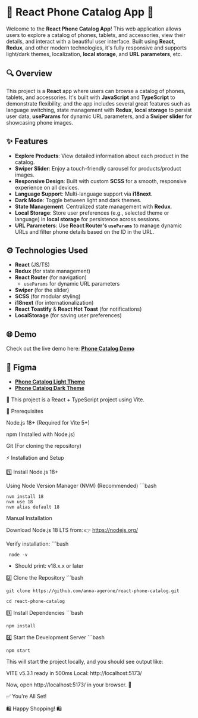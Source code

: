 # 📱 **React Phone Catalog App** 📱

Welcome to the **React Phone Catalog App**! This web application allows users to explore a catalog of phones, tablets, and accessories, view their details, and interact with a beautiful user interface. Built using **React**, **Redux**, and other modern technologies, it's fully responsive and supports light/dark themes, localization, **local storage**, and **URL parameters**, etc.

## 🔍 **Overview**
This project is a **React** app where users can browse a catalog of phones, tablets, and accessories. It's built with **JavaScript** and **TypeScript** to demonstrate flexibility, and the app includes several great features such as language switching, state management with **Redux**, **local storage** to persist user data, **useParams** for dynamic URL parameters, and a **Swiper slider** for showcasing phone images.

## ✨ **Features**
- **Explore Products**: View detailed information about each product in the catalog.
- **Swiper Slider**: Enjoy a touch-friendly carousel for products/product images.
- **Responsive Design**: Built with custom **SCSS** for a smooth, responsive experience on all devices.
- **Language Support**: Multi-language support via **i18next**.
- **Dark Mode**: Toggle between light and dark themes.
- **State Management**: Centralized state management with **Redux**.
- **Local Storage**: Store user preferences (e.g., selected theme or language) in **local storage** for persistence across sessions.
- **URL Parameters**: Use **React Router's `useParams`** to manage dynamic URLs and filter phone details based on the ID in the URL.

## ⚙️ **Technologies Used**
- **React** (JS/TS)
- **Redux** (for state management)
- **React Router** (for navigation)
  - `useParams` for dynamic URL parameters
- **Swiper** (for the slider)
- **SCSS** (for modular styling)
- **i18next** (for internationalization)
- **React Toastify** & **React Hot Toast** (for notifications)
- **LocalStorage** (for saving user preferences)

## 🌐 **Demo**
Check out the live demo here: **[Phone Catalog Demo](https://anna-agerone.github.io/react-phone-catalog/)**

## 📂 **Figma**
- **[Phone Catalog Light Theme](https://www.figma.com/file/T5ttF21UnT6RRmCQQaZc6L/Phone-catalog-(V2)-Original)**
- **[Phone Catalog Dark Theme](https://www.figma.com/file/BUusqCIMAWALqfBahnyIiH/Phone-catalog-(V2)-Original-Dark)**


🚀 This project is a React + TypeScript project using Vite.

📌 Prerequisites

Node.js 18+ (Required for Vite 5+)

npm (Installed with Node.js)

Git (For cloning the repository)

⚡ Installation and Setup

1️⃣ Install Node.js 18+

Using Node Version Manager (NVM) (Recommended)
    ```bash
    
    nvm install 18
    nvm use 18
    nvm alias default 18

Manual Installation

Download Node.js 18 LTS from:
👉 https://nodejs.org/

Verify installation:
     ```bash
     
     node -v

* Should print: v18.x.x or later

2️⃣ Clone the Repository
    ```bash

    git clone https://github.com/anna-agerone/react-phone-catalog.git

    cd react-phone-catalog

3️⃣ Install Dependencies
    ```bash

    npm install

4️⃣ Start the Development Server
    ```bash
    
    npm start

This will start the project locally, and you should see output like:

VITE v5.3.1  ready in 500ms
Local: http://localhost:5173/

Now, open http://localhost:5173/ in your browser. 🚀

✅ You're All Set!

🛍️ Happy Shopping! 🛍️

